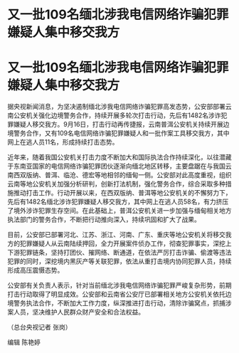 # 又一批109名缅北涉我电信网络诈骗犯罪嫌疑人集中移交我方

# 又一批109名缅北涉我电信网络诈骗犯罪嫌疑人集中移交我方

据央视新闻消息，为坚决遏制缅北涉我电信网络诈骗犯罪高发态势，公安部部署云南公安机关强化边境警务合作，持续开展多轮次打击行动，先后有1482名涉诈犯罪嫌疑人移交我方。9月16日，打击行动再传捷报，云南普洱公安机关持续开展边境警务合作，又有109名电信网络诈骗犯罪嫌疑人和一批作案工具移交我方，其中网上在逃人员11名，形成持续打击态势。

近年来，随着我国公安机关打击力度不断加大和国际执法合作持续深化，以往潜藏于东南亚国家的电信网络诈骗犯罪团伙逐渐向缅北地区转移，主要盘踞在与我国云南西双版纳、普洱、临沧、德宏等地相邻的缅甸一侧。公安部对此高度重视，组织云南等地公安机关加强分析研判，创新打法机制，强化警务合作，综合采取多种措施推动打击工作。行动开展以来，在西双版纳、普洱等地公安机关的不懈努力下，先后有1482名缅北涉诈犯罪嫌疑人移交我方，其中网上在逃人员58名，有力挤压了境外涉诈犯罪生存空间。在此基础上，普洱公安机关进一步加强与缅甸相关地方执法部门的警务合作，不断把行动推向深入，持续巩固和扩大了战果。

目前，公安部已部署河北、江苏、浙江、河南、广东、重庆等地公安机关将移交我方的犯罪嫌疑人从云南陆续押回，全力开展案件侦办工作，彻查犯罪事实，深挖上下游犯罪链条，坚持打团伙、摧网络、断通道，在依法严厉打击诈骗、偷渡等违法犯罪的同时，深挖境内黑灰产等关联犯罪，依法从重打击境内协同犯罪人员，持续形成高压震慑态势。

公安部有关负责人表示，针对当前缅北涉我电信网络诈骗犯罪严峻复杂形势，前期打击行动取得了明显成效。公安部和云南省公安厅已部署相关地方公安机关依托边境警务执法合作，不断加大工作力度，纵深推进打击行动，清除诈骗窝点，抓捕涉案人员，坚决维护人民群众财产安全和合法权益。

（总台央视记者 张岗）

编辑 陈艳婷

